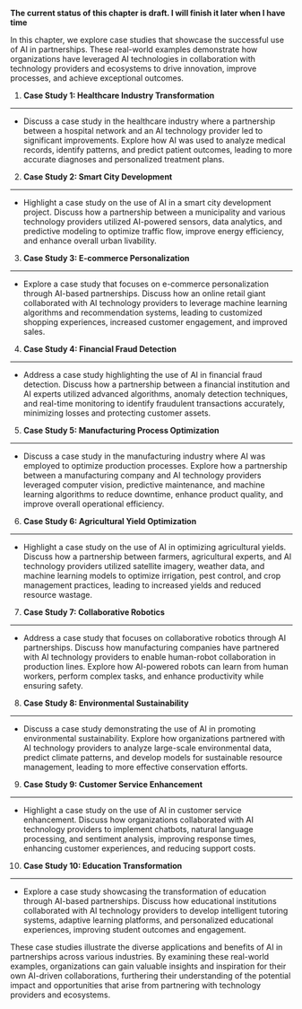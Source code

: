 **The current status of this chapter is draft. I will finish it later when I have time**

In this chapter, we explore case studies that showcase the successful use of AI in partnerships. These real-world examples demonstrate how organizations have leveraged AI technologies in collaboration with technology providers and ecosystems to drive innovation, improve processes, and achieve exceptional outcomes.

1. **Case Study 1: Healthcare Industry Transformation**
-------------------------------------------------------

* Discuss a case study in the healthcare industry where a partnership between a hospital network and an AI technology provider led to significant improvements. Explore how AI was used to analyze medical records, identify patterns, and predict patient outcomes, leading to more accurate diagnoses and personalized treatment plans.

2. **Case Study 2: Smart City Development**
-------------------------------------------

* Highlight a case study on the use of AI in a smart city development project. Discuss how a partnership between a municipality and various technology providers utilized AI-powered sensors, data analytics, and predictive modeling to optimize traffic flow, improve energy efficiency, and enhance overall urban livability.

3. **Case Study 3: E-commerce Personalization**
-----------------------------------------------

* Explore a case study that focuses on e-commerce personalization through AI-based partnerships. Discuss how an online retail giant collaborated with AI technology providers to leverage machine learning algorithms and recommendation systems, leading to customized shopping experiences, increased customer engagement, and improved sales.

4. **Case Study 4: Financial Fraud Detection**
----------------------------------------------

* Address a case study highlighting the use of AI in financial fraud detection. Discuss how a partnership between a financial institution and AI experts utilized advanced algorithms, anomaly detection techniques, and real-time monitoring to identify fraudulent transactions accurately, minimizing losses and protecting customer assets.

5. **Case Study 5: Manufacturing Process Optimization**
-------------------------------------------------------

* Discuss a case study in the manufacturing industry where AI was employed to optimize production processes. Explore how a partnership between a manufacturing company and AI technology providers leveraged computer vision, predictive maintenance, and machine learning algorithms to reduce downtime, enhance product quality, and improve overall operational efficiency.

6. **Case Study 6: Agricultural Yield Optimization**
----------------------------------------------------

* Highlight a case study on the use of AI in optimizing agricultural yields. Discuss how a partnership between farmers, agricultural experts, and AI technology providers utilized satellite imagery, weather data, and machine learning models to optimize irrigation, pest control, and crop management practices, leading to increased yields and reduced resource wastage.

7. **Case Study 7: Collaborative Robotics**
-------------------------------------------

* Address a case study that focuses on collaborative robotics through AI partnerships. Discuss how manufacturing companies have partnered with AI technology providers to enable human-robot collaboration in production lines. Explore how AI-powered robots can learn from human workers, perform complex tasks, and enhance productivity while ensuring safety.

8. **Case Study 8: Environmental Sustainability**
-------------------------------------------------

* Discuss a case study demonstrating the use of AI in promoting environmental sustainability. Explore how organizations partnered with AI technology providers to analyze large-scale environmental data, predict climate patterns, and develop models for sustainable resource management, leading to more effective conservation efforts.

9. **Case Study 9: Customer Service Enhancement**
-------------------------------------------------

* Highlight a case study on the use of AI in customer service enhancement. Discuss how organizations collaborated with AI technology providers to implement chatbots, natural language processing, and sentiment analysis, improving response times, enhancing customer experiences, and reducing support costs.

10. **Case Study 10: Education Transformation**
-----------------------------------------------

* Explore a case study showcasing the transformation of education through AI-based partnerships. Discuss how educational institutions collaborated with AI technology providers to develop intelligent tutoring systems, adaptive learning platforms, and personalized educational experiences, improving student outcomes and engagement.

These case studies illustrate the diverse applications and benefits of AI in partnerships across various industries. By examining these real-world examples, organizations can gain valuable insights and inspiration for their own AI-driven collaborations, furthering their understanding of the potential impact and opportunities that arise from partnering with technology providers and ecosystems.
